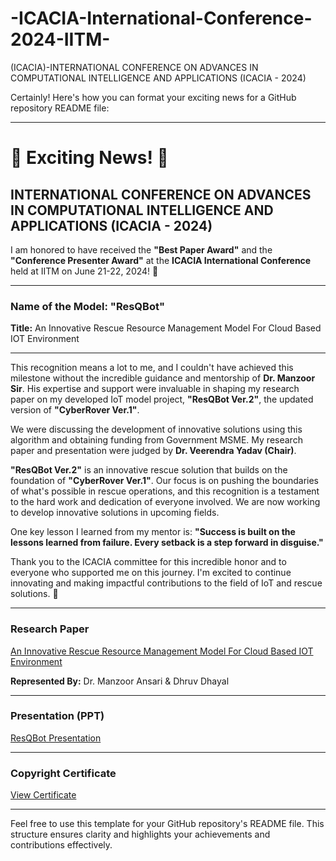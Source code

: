 # -ICACIA-International-Conference-2024-IITM-
(ICACIA)-INTERNATIONAL CONFERENCE ON ADVANCES IN COMPUTATIONAL INTELLIGENCE AND APPLICATIONS (ICACIA - 2024)


Certainly! Here's how you can format your exciting news for a GitHub repository README file:

---

# 🌟 Exciting News! 🌟

## INTERNATIONAL CONFERENCE ON ADVANCES IN COMPUTATIONAL INTELLIGENCE AND APPLICATIONS (ICACIA - 2024)

I am honored to have received the **"Best Paper Award"** and the **"Conference Presenter Award"** at the **ICACIA International Conference** held at IITM on June 21-22, 2024! 🎉

---

### Name of the Model: "ResQBot"

**Title:** An Innovative Rescue Resource Management Model For Cloud Based IOT Environment

---

This recognition means a lot to me, and I couldn't have achieved this milestone without the incredible guidance and mentorship of **Dr. Manzoor Sir**. His expertise and support were invaluable in shaping my research paper on my developed IoT model project, **"ResQBot Ver.2"**, the updated version of **"CyberRover Ver.1"**.

We were discussing the development of innovative solutions using this algorithm and obtaining funding from Government MSME. My research paper and presentation were judged by **Dr. Veerendra Yadav (Chair)**.

**"ResQBot Ver.2"** is an innovative rescue solution that builds on the foundation of **"CyberRover Ver.1"**. Our focus is on pushing the boundaries of what's possible in rescue operations, and this recognition is a testament to the hard work and dedication of everyone involved. We are now working to develop innovative solutions in upcoming fields.

One key lesson I learned from my mentor is: **"Success is built on the lessons learned from failure. Every setback is a step forward in disguise."**

Thank you to the ICACIA committee for this incredible honor and to everyone who supported me on this journey. I'm excited to continue innovating and making impactful contributions to the field of IoT and rescue solutions. 🚀

---

### Research Paper

[An Innovative Rescue Resource Management Model For Cloud Based IOT Environment](https://lnkd.in/gDddWv8k)

**Represented By:** Dr. Manzoor Ansari & Dhruv Dhayal

---

### Presentation (PPT)

[ResQBot Presentation](https://lnkd.in/gTjkBFaQ)

---

### Copyright Certificate

[View Certificate](https://lnkd.in/gJgsEeHq)

---

Feel free to use this template for your GitHub repository's README file. This structure ensures clarity and highlights your achievements and contributions effectively.
